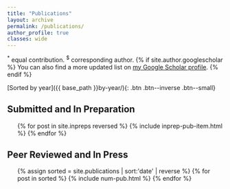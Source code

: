 ```yaml
---
title: "Publications"
layout: archive
permalink: /publications/
author_profile: true
classes: wide
---
```


<p><sup>*</sup> equal contribution. <sup>$</sup> corresponding author.
{% if site.author.googlescholar %}
  You can also find a more updated list on <a href="{{site.author.googlescholar}}">my Google Scholar profile</a>.
{% endif %}
</p>
[Sorted by year]({{ base_path }}by-year/){: .btn .btn--inverse .btn--small}

<h2>Submitted and In Preparation</h2>
<ul>
	{% for post in site.inpreps reversed %}
	  {% include inprep-pub-item.html %}
	{% endfor %}
</ul>

<h2>Peer Reviewed and In Press</h2>
<ol>
	{% assign sorted = site.publications | sort:'date' | reverse %}
	{% for post in sorted %}
	  {% include num-pub.html %}
	{% endfor %}
</ol>
